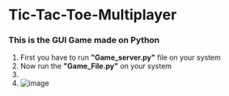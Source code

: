 # Tic-Tac-Toe-Multiplayer

<h3>This is the GUI Game made on Python</h3>
<ol>
  <li>First you have to run <b>"Game_server.py"</b> file on your system</li>
  <li>Now run the <b>"Game_File.py"</b> on your system<li>
  <li><img src="https://user-images.githubusercontent.com/72187202/122671826-1df1c800-d1e6-11eb-86a9-03c3bbc79b83.jpg" alt="image"></li>
</ol>
